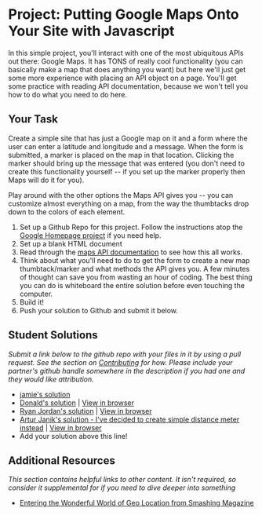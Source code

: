 # Project: Putting Google Maps Onto Your Site with Javascript

In this simple project, you'll interact with one of the most ubiquitous APIs out there: Google Maps.  It has TONS of really cool functionality (you can basically make a map that does anything you want) but here we'll just get some more experience with placing an API object on a page.  You'll get some practice with reading API documentation, because we won't tell you how to do what you need to do here.

## Your Task

Create a simple site that has just a Google map on it and a form where the user can enter a latitude and longitude and a message.  When the form is submitted, a marker is placed on the map in that location.  Clicking the marker should bring up the message that was entered (you don't need to create this functionality yourself -- if you set up the marker properly then Maps will do it for you).

Play around with the other options the Maps API gives you -- you can customize almost everything on a map, from the way the thumbtacks drop down to the colors of each element.

1. Set up a Github Repo for this project.  Follow the instructions atop the [Google Homepage project](/web-development-101/html-css) if you need help.
1. Set up a blank HTML document
2. Read through the [maps API documentation](https://developers.google.com/maps/documentation/javascript/tutorial) to see how this all works.
1. Think about what you'll need to do to get the form to create a new map thumbtack/marker and what methods the API gives you. A few minutes of thought can save you from wasting an hour of coding.  The best thing you can do is whiteboard the entire solution before even touching the computer.
2. Build it!
3. Push your solution to Github and submit it below.

## Student Solutions
*Submit a link below to the github repo with your files in it by using a pull request.  See the section on [Contributing](http://github.com/TheOdinProject/curriculum/blob/master/contributing.md) for how.  Please include your partner's github handle somewhere in the description if you had one and they would like attribution.*

* [jamie's solution](https://github.com/Jberczel/odin-javascript/tree/master/google-maps-js)
* [Donald's solution](https://github.com/donaldali/odin-js-jquery/tree/master/google_maps) | [View in browser](http://htmlpreview.github.io/?https://github.com/donaldali/odin-js-jquery/blob/master/google_maps/index.html "Google Maps")
* [Ryan Jordan's solution](https://github.com/krjordan/Google-Map) | [View in browser](http://htmlpreview.github.io/?https://github.com/krjordan/Google-Map/blob/master/index.html)
* [Artur Janik's solution - I've decided to create simple distance meter instead](https://github.com/ArturJanik/TOPJS/tree/master/Project9) | [View in browser](http://rawgit.com/ArturJanik/TOPJS/master/Project9/index.html)
* Add your solution above this line!


## Additional Resources

*This section contains helpful links to other content. It isn't required, so consider it supplemental for if you need to dive deeper into something*

* [Entering the Wonderful World of Geo Location from Smashing Magazine](http://coding.smashingmagazine.com/2010/03/08/entering-the-wonderful-world-of-geo-location/)
